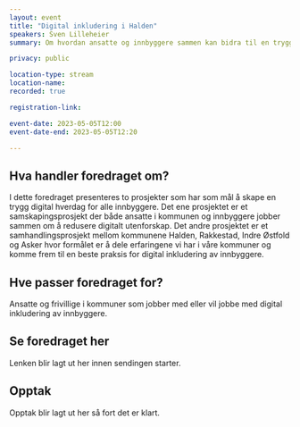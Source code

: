 ```yaml
---
layout: event
title: "Digital inkludering i Halden"
speakers: Sven Lilleheier
summary: Om hvordan ansatte og innbyggere sammen kan bidra til en trygg digital hverdag for alle innbyggere – fra et bibliotekperspektiv.

privacy: public

location-type: stream
location-name:
recorded: true

registration-link: 

event-date: 2023-05-05T12:00
event-date-end: 2023-05-05T12:20

---
```

## Hva handler foredraget om?
I dette foredraget presenteres to prosjekter som har som mål å skape en trygg digital hverdag for alle innbyggere. Det ene prosjektet er et samskapingsprosjekt der både ansatte i kommunen og innbyggere jobber sammen om å redusere digitalt utenforskap. Det andre prosjektet er et samhandlingsprosjekt mellom kommunene Halden, Rakkestad, Indre Østfold og Asker hvor formålet er å dele erfaringene vi har i våre kommuner og komme frem til en beste praksis for digital inkludering av innbyggere.

## Hve passer foredraget for?
Ansatte og frivillige i kommuner som jobber med eller vil jobbe med digital inkludering av innbyggere.

## Se foredraget her
Lenken blir lagt ut her innen sendingen starter.

## Opptak
Opptak blir lagt ut her så fort det er klart.

